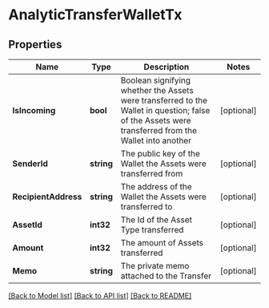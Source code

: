 # AnalyticTransferWalletTx

## Properties
Name | Type | Description | Notes
------------ | ------------- | ------------- | -------------
**IsIncoming** | **bool** | Boolean signifying whether the Assets were transferred to the Wallet in question; false of the Assets were transferred from the Wallet into another | [optional] 
**SenderId** | **string** | The public key of the Wallet the Assets were transferred from | [optional] 
**RecipientAddress** | **string** | The address of the Wallet the Assets were transferred to | [optional] 
**AssetId** | **int32** | The Id of the Asset Type transferred | [optional] 
**Amount** | **int32** | The amount of Assets transferred | [optional] 
**Memo** | **string** | The private memo attached to the Transfer | [optional] 

[[Back to Model list]](../README.md#documentation-for-models) [[Back to API list]](../README.md#documentation-for-api-endpoints) [[Back to README]](../README.md)


